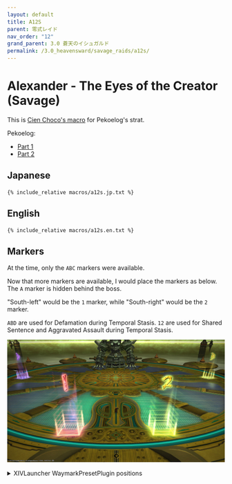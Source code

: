 ```yaml
---
layout: default
title: A12S
parent: 零式レイド
nav_order: "12"
grand_parent: 3.0 蒼天のイシュガルド
permalink: /3.0_heavensward/savage_raids/a12s/
---
```


# Alexander - The Eyes of the Creator (Savage)

This is [Cien Choco's macro](https://jp.finalfantasyxiv.com/lodestone/character/1622544/blog/3194463/) for Pekoelog's strat.

Pekoelog:
  - [Part 1](https://pekoe1001.blog.shinobi.jp/Entry/1585/)
  - [Part 2](https://pekoe1001.blog.shinobi.jp/Entry/1586/)

## Japanese

```
{% include_relative macros/a12s.jp.txt %}
```

## English

```
{% include_relative macros/a12s.en.txt %}
```

## Markers

At the time, only the `ABC` markers were available.

Now that more markers are available, I would place the markers as below. The `A` marker is hidden behind the boss.

"South-left" would be the `1` marker, while "South-right" would be the `2` marker.

`ABD` are used for Defamation during Temporal Stasis.
`12` are used for Shared Sentence and Aggravated Assault during Temporal Stasis.

![](images/markers.jpg)
<details markdown=block>
<summary>XIVLauncher WaymarkPresetPlugin positions</summary>

```json
{
  "Name":"A12S",
  "MapID":193,
  "A":{"X":0.0,"Y":400.0,"Z":-24.5,"ID":0,"Active":true},
  "B":{"X":24.5,"Y":400.0,"Z":0.0,"ID":1,"Active":true},
  "C":{"X":0.0,"Y":0.0,"Z":0.0,"ID":2,"Active":false},
  "D":{"X":-24.5,"Y":400.0,"Z":0.0,"ID":3,"Active":true},
  "One":{"X":-5.0,"Y":400.0,"Z":24.7,"ID":4,"Active":true},
  "Two":{"X":5.0,"Y":400.0,"Z":24.7,"ID":5,"Active":true},
  "Three":{"X":0.0,"Y":0.0,"Z":0.0,"ID":6,"Active":false},
  "Four":{"X":0.0,"Y":0.0,"Z":0.0,"ID":7,"Active":false}
}
```

</details>